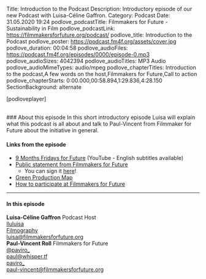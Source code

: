 Title: Introduction to the Podcast
Description: Introductory episode of our new Podcast with Luisa-Céline Gaffron.
Category: Podcast
Date: 31.05.2020 19:24
podlove_podcastTitle: Filmmakers for Future - Sustainability in Film
podlove_podcastLink: https://filmmakersforfuture.org/podcast/
podlove_title: Introduction to the Podcast
podlove_poster: https://podcast.fm4f.org/assets/cover.jpg
podlove_duration: 00:04:58
podlove_audioFiles: https://podcast.fm4f.org/episodes/0000/episode-0.mp3
podlove_audioSizes: 4042394
podlove_audioTitles: MP3 Audio
podlove_audioMimeTypes: audio/mpeg
podlove_chapterTitles: Introduction to the podcast,A few words on the host,Filmmakers for Future,Call to action
podlove_chapterStarts: 0:00.000,00:58.894,1:29.836,4:28.150
SectionBackground: alternate

[podloveplayer]

<br>
### About this episode
In this short introductory episode Luisa will explain what this podcast is all about and talk to Paul-Vincent from Filmmaker for Future about the initiative in general.

#### Links from the episode
* [9 Months Fridays for Future](https://www.youtube.com/watch?v=-rsHwf56S3s) (YouTube - English subtitles available)
* [Public statement from Filmmakers for Future](https://filmmakersforfuture.org/#statement)
   * You can sign it [here](https://filmmakersforfuture.org/#sign)!
* [Green Production Map](https://filmmakersforfuture.org/map)
* [How to participate at Filmmakers for Future](https://filmmakersforfuture.org/participate)


___
#### In this episode

<div class="row justify-content-start pt-1">
	<div class="col-xl-2 col-lg-2 col-md-3 col-sm-10 col-10 mx-0">
		<img src="https://podcast.fm4f.org/assets/participants/luisacelinegaffron.jpg" class="figure-img img-fluid" alt="">
	</div>
	<div class="col-xl-5 col-lg-5 col-md-5 col-sm-10 col-15 mx-0 text-white">
		<b>Luisa-Céline Gaffron</b> <span class="font-weight-light small">Podcast Host</span>
		<br><i class="fa fa-instagram" aria-hidden="true"></i> <a href="https://www.instagram.com/lluluisa/">lluluisa</a>
		<br><i class="fa fa-external-link" aria-hidden="true"></i> <a href="https://www.castupload.com/actors/luisa-celine-gaffron">Filmography</a>
		<br><i class="fa fa-envelope" aria-hidden="true"></i> <a href="mailto:luisa@filmmakersforfuture.org">luisa@filmmakersforfuture.org</a>
	</div>
</div>

<div class="row justify-content-start pt-1">
	<div class="col-xl-2 col-lg-2 col-md-3 col-sm-10 col-10 mx-0">
		<img src="https://podcast.fm4f.org/assets/participants/paulvincentroll.jpg" class="figure-img img-fluid" alt="">
	</div>
	<div class="col-xl-5 col-lg-5 col-md-7 col-sm-10 col-15 mx-0 text-white ">
		<b>Paul-Vincent Roll</b> <span class="font-weight-light small">Filmmakers for Future</span>
		<br><i class="fa fa-twitter-square" aria-hidden="true"></i> <a href="https://twitter.com/paviro_">@paviro_</a>
		<br><i class="fa fa-mastodon" aria-hidden="true"></i> <a href="https://whisper.tf/@paul">paul@whisper.tf</a>
		<br><i class="fa fa-instagram" aria-hidden="true"></i> <a href="https://www.instagram.com/paviro_/">paviro_</a>
		<br><i class="fa fa-envelope" aria-hidden="true"></i> <a href="mailto:paul-vincent@filmmakersforfuture.org">paul-vincent@filmmakersforfuture.org</a>
	</div>
</div>
